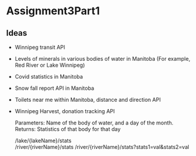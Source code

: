 # Assignment3Part1

## Ideas 
- Winnipeg transit API
- Levels of minerals in various bodies of water in Manitoba (For example, Red River or Lake Winnipeg)
- Covid statistics in Manitoba
- Snow fall report API in Manitoba
- Toilets near me within Manitoba, distance and direction API
- Winnipeg Harvest, donation tracking API
  
  
  Parameters: Name of the body of water, and a day of the month. 
  Returns: Statistics of that body for that day




    /lake/{lakeName}/stats  
    /river/{riverName}/stats
    /river/{riverName}/stats?stats1=val&stats2=val
